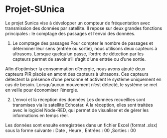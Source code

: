 # Projet-SUnica

Le projet Sunica vise à développer un compteur de fréquentation avec transmission des données par satellite. Il repose sur deux grandes fonctions principales : le comptage des passages et l’envoi des données.

1. Le comptage des passages
Pour compter le nombre de passages et déterminer leur sens (entrée ou sortie), nous utilisons deux capteurs à ultrasons. Lorsque quelqu’un passe, l’ordre de détection par les capteurs permet de savoir s’il s’agit d’une entrée ou d’une sortie.

Afin d’optimiser la consommation d’énergie, nous avons ajouté deux capteurs PIR placés en amont des capteurs à ultrasons. Ces capteurs détectent la présence d’une personne et activent le système uniquement en cas de besoin. Lorsqu’aucun mouvement n’est détecté, le système se met en veille pour économiser l’énergie.

2. L’envoi et la réception des données
Les données recueillies sont transmises via le satellite Echostar. À la réception, elles sont traitées avec le logiciel Node-RED, qui permet de visualiser et de gérer les informations en temps réel.

Les données sont ensuite enregistrées dans un fichier Excel (format .xlsx) sous la forme suivante :
 Date , Heure , Entrées : 00 ,Sorties : 00
